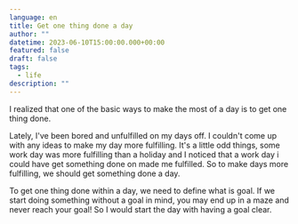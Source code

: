 ```yaml
---
language: en
title: Get one thing done a day
author: ""
datetime: 2023-06-10T15:00:00.000+00:00
featured: false
draft: false
tags:
  - life
description: ""
---
```


I realized that one of the basic ways to make the most of a day is to get one thing done.

Lately, I've been bored and unfulfilled on my days off. I couldn't come up with any ideas to make my day more fulfilling. It's a little odd things, some work day was more fulfilling than a holiday and I noticed that a work day i could have get something done on made me fulfilled. So to make days more fulfilling, we should get something done a day.

To get one thing done within a day, we need to define what is goal. If we start doing something without a goal in mind, you may end up in a maze and never reach your goal! So I would start the day with having a goal clear.
